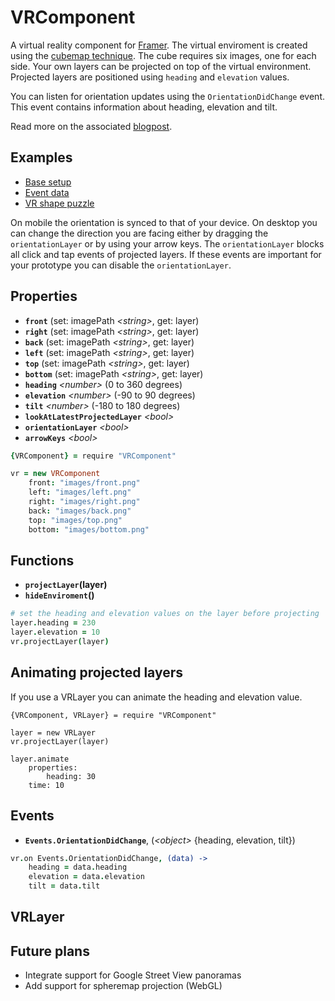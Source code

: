 # VRComponent

A virtual reality component for [Framer](http://framerjs.com). The virtual enviroment is created using the [cubemap technique](https://en.wikipedia.org/wiki/Cube_mapping). The cube requires six images, one for each side. Your own layers can be projected on top of the virtual environment. Projected layers are positioned using `heading` and `elevation` values.

You can listen for orientation updates using the `OrientationDidChange` event. This event contains information about heading, elevation and tilt.

Read more on the associated [blogpost]().

## Examples
- [Base setup](http://share.framerjs.com/dqsd8kr5exij/)
- [Event data](http://share.framerjs.com/lhe5hjvrn23a/)
- [VR shape puzzle](http://share.framerjs.com/qwtvejgd8y4d/)

On mobile the orientation is synced to that of your device. On desktop you can change the direction you are facing either by dragging the `orientationLayer` or by using your arrow keys. The  `orientationLayer` blocks all click and tap events of projected layers. If these events are important for your prototype you can disable the `orientationLayer`.

## Properties
- **`front`** (set: imagePath *\<string>*, get: layer)
- **`right`** (set: imagePath *\<string>*, get: layer)
- **`back`** (set: imagePath *\<string>*, get: layer)
- **`left`** (set: imagePath *\<string>*, get: layer)
- **`top`** (set: imagePath *\<string>*, get: layer)
- **`bottom`** (set: imagePath *\<string>*, get: layer)
- **`heading`** *\<number>* (0 to 360 degrees)
- **`elevation`** *\<number>* (-90 to 90 degrees)
- **`tilt`** *\<number>* (-180 to 180 degrees)
- **`lookAtLatestProjectedLayer`** *\<bool>*
- **`orientationLayer`** *\<bool>*
- **`arrowKeys`** *\<bool>*

```coffee
{VRComponent} = require "VRComponent"

vr = new VRComponent
	front: "images/front.png"
	left: "images/left.png"
	right: "images/right.png"
	back: "images/back.png"
	top: "images/top.png"
	bottom: "images/bottom.png"
```

## Functions
- **`projectLayer`(**layer**)**
- **`hideEnviroment`()**

```coffee
# set the heading and elevation values on the layer before projecting
layer.heading = 230
layer.elevation = 10
vr.projectLayer(layer)
```

## Animating projected layers

If you use a VRLayer you can animate the heading and elevation value.

```
{VRComponent, VRLayer} = require "VRComponent"

layer = new VRLayer
vr.projectLayer(layer)

layer.animate
	properties:
		heading: 30
	time: 10
```

## Events
- **`Events.OrientationDidChange`**, (*\<object>* {heading, elevation, tilt})

```coffee
vr.on Events.OrientationDidChange, (data) ->
	heading = data.heading
	elevation = data.elevation
	tilt = data.tilt
```

## VRLayer



## Future plans
- Integrate support for Google Street View panoramas
- Add support for spheremap projection (WebGL)
